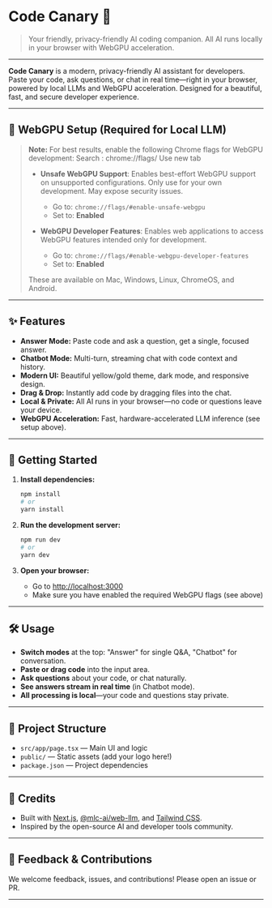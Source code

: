 # Code Canary 🐤

> Your friendly, privacy-friendly AI coding companion. All AI runs locally in your browser with WebGPU acceleration.

---

**Code Canary** is a modern, privacy-friendly AI assistant for developers. Paste your code, ask questions, or chat in real time—right in your browser, powered by local LLMs and WebGPU acceleration. Designed for a beautiful, fast, and secure developer experience.

---

## 🚦 WebGPU Setup (Required for Local LLM)

> **Note:**
> For best results, enable the following Chrome flags for WebGPU development:
> Search : chrome://flags/
> Use new tab
>
> - **Unsafe WebGPU Support**: Enables best-effort WebGPU support on unsupported configurations. Only use for your own development. May expose security issues.
>   - Go to: `chrome://flags/#enable-unsafe-webgpu`
>   - Set to: **Enabled**
>
> - **WebGPU Developer Features**: Enables web applications to access WebGPU features intended only for development.
>   - Go to: `chrome://flags/#enable-webgpu-developer-features`
>   - Set to: **Enabled**
>
> These are available on Mac, Windows, Linux, ChromeOS, and Android.

---

## ✨ Features

- **Answer Mode:** Paste code and ask a question, get a single, focused answer.
- **Chatbot Mode:** Multi-turn, streaming chat with code context and history.
- **Modern UI:** Beautiful yellow/gold theme, dark mode, and responsive design.
- **Drag & Drop:** Instantly add code by dragging files into the chat.
- **Local & Private:** All AI runs in your browser—no code or questions leave your device.
- **WebGPU Acceleration:** Fast, hardware-accelerated LLM inference (see setup above).

---

## 🚀 Getting Started

1. **Install dependencies:**

   ```bash
   npm install
   # or
   yarn install
   ```

2. **Run the development server:**

   ```bash
   npm run dev
   # or
   yarn dev
   ```

3. **Open your browser:**
   - Go to [http://localhost:3000](http://localhost:3000)
   - Make sure you have enabled the required WebGPU flags (see above)

---

## 🛠 Usage

- **Switch modes** at the top: "Answer" for single Q&A, "Chatbot" for conversation.
- **Paste or drag code** into the input area.
- **Ask questions** about your code, or chat naturally.
- **See answers stream in real time** (in Chatbot mode).
- **All processing is local**—your code and questions stay private.

---

## 📁 Project Structure

- `src/app/page.tsx` — Main UI and logic
- `public/` — Static assets (add your logo here!)
- `package.json` — Project dependencies

---

## 🙏 Credits

- Built with [Next.js](https://nextjs.org), [@mlc-ai/web-llm](https://github.com/mlc-ai/web-llm), and [Tailwind CSS](https://tailwindcss.com/).
- Inspired by the open-source AI and developer tools community.

---

## 📢 Feedback & Contributions

We welcome feedback, issues, and contributions! Please open an issue or PR.

---
